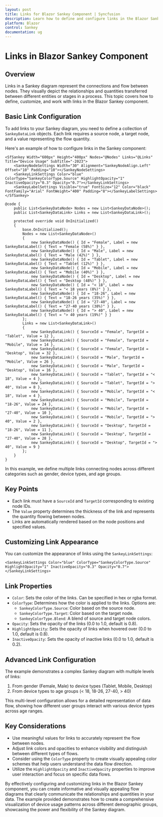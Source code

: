 ```yaml
---
layout: post
title: Links for Blazor Sankey Component | Syncfusion
description: Learn how to define and configure links in the Blazor Sankey component to represent connections between nodes.
platform: Blazor
control: Sankey
documentation: ug
---
```


# Links in Blazor Sankey Component

## Overview

Links in a Sankey diagram represent the connections and flow between nodes. They visually depict the relationships and quantities transferred between different entities or stages in a process. This topic covers how to define, customize, and work with links in the Blazor Sankey component.

## Basic Link Configuration

To add links to your Sankey diagram, you need to define a collection of `SankeyDataLink` objects. Each link requires a source node, a target node, and a value representing the flow quantity.

Here's an example of how to configure links in the Sankey component:

```razor
<SfSankey Width="600px" Height="400px" Nodes="@Nodes" Links="@Links" Title="Device Usage" SubTitle="-2023">
    <SankeyNodeSettings Width="30" Alignment="SankeyNodeAlign.Left" Offset="10" Padding="10"></SankeyNodeSettings>
    <SankeyLinkSettings Color="blue" ColorType="SankeyColorType.Source" HighlightOpacity="1" InactiveOpacity="0.3" Opacity="0.7"></SankeyLinkSettings>
    <SankeyLabelSettings Visible="true" FontSize="12" Color="black" FontFamily="Arial" FontWeight="400" Padding="8"></SankeyLabelSettings>
</SfSankey>

@code {
    public List<SankeyDataNode> Nodes = new List<SankeyDataNode>();
    public List<SankeyDataLink> Links = new List<SankeyDataLink>();

    protected override void OnInitialized()
    {
        base.OnInitialized();
        Nodes = new List<SankeyDataNode>()
        {
            new SankeyDataNode() { Id = "Female", Label = new SankeyDataLabel() { Text = "Female (58%)" } },
            new SankeyDataNode() { Id = "Male", Label = new SankeyDataLabel() { Text = "Male (42%)" } },
            new SankeyDataNode() { Id = "Tablet", Label = new SankeyDataLabel() { Text = "Tablet (12%)" } },
            new SankeyDataNode() { Id = "Mobile", Label = new SankeyDataLabel() { Text = "Mobile (40%)" } },
            new SankeyDataNode() { Id = "Desktop", Label = new SankeyDataLabel() { Text = "Desktop (48%)" } },
            new SankeyDataNode() { Id = "< 18", Label = new SankeyDataLabel() { Text = "< 18 years (8%)" } },
            new SankeyDataNode() { Id = "18-26", Label = new SankeyDataLabel() { Text = "18-26 years (35%)" } },
            new SankeyDataNode() { Id = "27-40", Label = new SankeyDataLabel() { Text = "27-40 years (38%)" } },
            new SankeyDataNode() { Id = "> 40", Label = new SankeyDataLabel() { Text = "> 40 years (19%)" } }
        };
        Links = new List<SankeyDataLink>()
        {
            new SankeyDataLink() { SourceId = "Female", TargetId = "Tablet", Value = 12 },
            new SankeyDataLink() { SourceId = "Female", TargetId = "Mobile", Value = 14 },
            new SankeyDataLink() { SourceId = "Female", TargetId = "Desktop", Value = 32 },
            new SankeyDataLink() { SourceId = "Male", TargetId = "Mobile", Value = 26 },
            new SankeyDataLink() { SourceId = "Male", TargetId = "Desktop", Value = 16 },
            new SankeyDataLink() { SourceId = "Tablet", TargetId = "< 18", Value = 4 },
            new SankeyDataLink() { SourceId = "Tablet", TargetId = "> 40", Value = 8 },
            new SankeyDataLink() { SourceId = "Mobile", TargetId = "< 18", Value = 4 },
            new SankeyDataLink() { SourceId = "Mobile", TargetId = "18-26", Value = 24 },
            new SankeyDataLink() { SourceId = "Mobile", TargetId = "27-40", Value = 10 },
            new SankeyDataLink() { SourceId = "Mobile", TargetId = "> 40", Value = 2 },
            new SankeyDataLink() { SourceId = "Desktop", TargetId = "18-26", Value = 11 },
            new SankeyDataLink() { SourceId = "Desktop", TargetId = "27-40", Value = 28 },
            new SankeyDataLink() { SourceId = "Desktop", TargetId = "> 40", Value = 9 }
        };
    }
}
```

In this example, we define multiple links connecting nodes across different categories such as gender, device types, and age groups.

## Key Points

- Each link must have a `SourceId` and `TargetId` corresponding to existing node IDs.
- The `Value` property determines the thickness of the link and represents the quantity flowing between nodes.
- Links are automatically rendered based on the node positions and specified values.

## Customizing Link Appearance

You can customize the appearance of links using the `SankeyLinkSettings`:

```razor
<SankeyLinkSettings Color="blue" ColorType="SankeyColorType.Source" HighlightOpacity="1" InactiveOpacity="0.3" Opacity="0.7"></SankeyLinkSettings>
```

## Link Properties

- `Color`: Sets the color of the links. Can be specified in hex or rgba format.
- `ColorType`: Determines how the color is applied to the links. Options are:
  - `SankeyColorType.Source`: Color based on the source node.
  - `SankeyColorType.Target`: Color based on the target node.
  - `SankeyColorType.Blend`: A blend of source and target node colors.
- `Opacity`: Sets the opacity of the links (0.0 to 1.0, default is 0.8).
- `HighlightOpacity`: Sets the opacity of links when hovered over (0.0 to 1.0, default is 0.8).
- `InactiveOpacity`: Sets the opacity of inactive links (0.0 to 1.0, default is 0.2).

## Advanced Link Configuration

The example demonstrates a complex Sankey diagram with multiple levels of links:

1. From gender (Female, Male) to device types (Tablet, Mobile, Desktop)
2. From device types to age groups (< 18, 18-26, 27-40, > 40)

This multi-level configuration allows for a detailed representation of data flow, showing how different user groups interact with various device types across age ranges.

## Key Considerations

- Use meaningful values for links to accurately represent the flow between nodes.
- Adjust link colors and opacities to enhance visibility and distinguish between different types of flows.
- Consider using the `ColorType` property to create visually appealing color schemes that help users understand the data flow direction.
- Utilize the `HighlightOpacity` and `InactiveOpacity` properties to improve user interaction and focus on specific data flows.

By effectively configuring and customizing links in the Blazor Sankey component, you can create informative and visually appealing flow diagrams that clearly communicate the relationships and quantities in your data. The example provided demonstrates how to create a comprehensive visualization of device usage patterns across different demographic groups, showcasing the power and flexibility of the Sankey diagram.